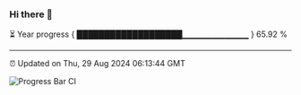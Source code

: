 ### Hi there 👋

⏳ Year progress { ███████████████████▁▁▁▁▁▁▁▁▁▁▁ } 65.92 %

---

⏰ Updated on Thu, 29 Aug 2024 06:13:44 GMT

![Progress Bar CI](https://github.com/Shyam-Makwana/GitHub-Actions-Demo/workflows/Progress%20Bar%20CI/badge.svg)
